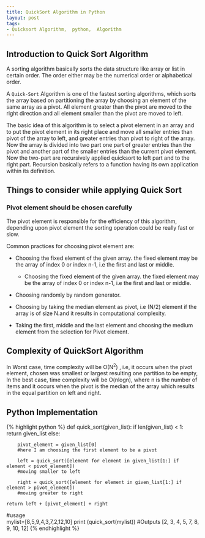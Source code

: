 ```yaml
---
title: QuickSort Algorithm in Python
layout: post
tags:
- Quicksort Algorithm,  python,  Algorithm
---
```


## Introduction to Quick Sort Algorithm

A sorting algorithm basically sorts the data structure like array or list in certain order. The order either may be the numerical order or alphabetical order.

A `Quick-Sort` Algorithm is one of the fastest sorting algorithms, which sorts the array based on partitioning the array by choosing an element of the same array as a pivot. All element greater than the pivot are moved to the right direction and all element smaller than the pivot are moved to left.

The basic idea of this algorithm is to select a pivot element in an array and to put the pivot element in its right place and move all smaller entries than pivot of the array to left, and greater entries than pivot to right of the array. 
Now the array is divided into two part one part of greater entries than the pivot and another part of the smaller entries than the current pivot element.
Now the two-part are recursively applied quicksort to left part and to the right part. Recursion basically refers to a function having its own application within its definition.


## Things to consider while applying Quick Sort

### Pivot element should be chosen carefully

The pivot element is responsible for the efficiency of this algorithm, depending upon pivot element the sorting operation could be really fast or slow.

Common practices for choosing pivot element are:
* Choosing the fixed element of the given array. the fixed element may be the array of index 0 or index n-1, i.e the first and last or middle.

    * Choosing the fixed element of the given array. the fixed element may be the array of index 0 or index n-1, i.e the first and last or middle.
* Choosing randomly by random generator.
* Choosing by taking the median element as pivot, i.e (N/2) element if the array is of size N.and it results in computational complexity.
* Taking the first, middle and the last element and choosing the medium element from the selection for Pivot element.

## Complexity of QuickSort Algorithm

In Worst case, time complexity will be  O(N<sup>2</sup>) , i.e, it occurs when the pivot element, chosen was smallest or largest resulting one partition to be empty,
In the best case, time complexity will be O(nlogn), where n is the number of items and it occurs when the pivot is the median of the array which results in the equal partition on left and right.


## Python Implementation

{% highlight python %}
def quick_sort(given_list):
    if len(given_list) < 1:
        return given_list
    else:
        
        pivot_element = given_list[0]
        #here I am choosing the first element to be a pivot
        
        left = quick_sort([element for element in given_list[1:] if element < pivot_element])
        #moving smaller to left
        
        right = quick_sort([element for element in given_list[1:] if element > pivot_element])
        #moving greater to right
	
	return left + [pivot_element] + right
	
#usage		
mylist=[8,5,9,4,3,7,2,12,10]
print (quick_sort(mylist))
#Outputs [2, 3, 4, 5, 7, 8, 9, 10, 12]
{% endhighlight %}